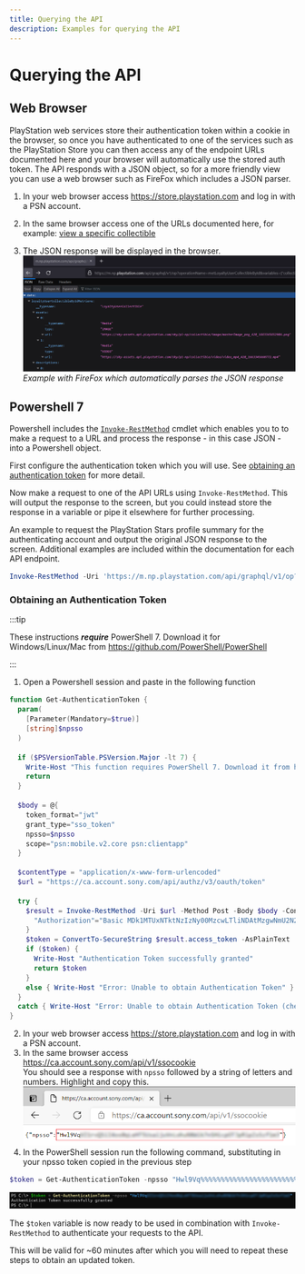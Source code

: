 ```yaml
---
title: Querying the API
description: Examples for querying the API
---
```


# Querying the API

## Web Browser

PlayStation web services store their authentication token within a cookie in the browser, so once you have authenticated to one of the services such as the PlayStation Store you can then access any of the endpoint URLs documented here and your browser will automatically use the stored auth token. The API responds with a JSON object, so for a more friendly view you can use a web browser such as FireFox which includes a JSON parser.

1. In your web browser access https://store.playstation.com and log in with a PSN account.

2. In the same browser access one of the URLs documented here, for example: [view a specific collectible](https://m.np.playstation.com/api/graphql/v1/op?operationName=metLoyaltyUserCollectibleById&variables={%22collectibleId%22:%2288d25cfa-26ad-572a-9335-a32b9bcabe13%22,%22accountId%22:%22me%22}&extensions={%22persistedQuery%22:{%22version%22:1,%22sha256Hash%22:%2286ecd802c228fbae4b7482d7272932ad18f56516dbf28ede9fdbe1554b796549%22}})

3. The JSON response will be displayed in the browser.
![browser example](img/2022-10-05-18-54-54.png)
_Example with FireFox which automatically parses the JSON response_

## Powershell 7

Powershell includes the [`Invoke-RestMethod`](https://docs.microsoft.com/en-us/powershell/module/microsoft.powershell.utility/invoke-restmethod?view=powershell-7.1) cmdlet which enables you to to make a request to a URL and process the response - in this case JSON - into a Powershell object.

First configure the authentication token which you will use. See [obtaining an authentication token](#obtaining-an-authentication-token) for more detail.

Now make a request to one of the API URLs using `Invoke-RestMethod`. This will output the response to the screen, but you could instead store the response in a variable or pipe it elsewhere for further processing.

An example to request the PlayStation Stars profile summary for the authenticating account and output the original JSON response to the screen. Additional examples are included within the documentation for each API endpoint.

```powershell
Invoke-RestMethod -Uri 'https://m.np.playstation.com/api/graphql/v1/op?operationName=metGetAccount&variables={"accountId":"me"}&extensions={"persistedQuery":{"version":1,"sha256Hash":"743c32289cdd6fbdead3b34ea80b48d63f8ddab34581469c4dda4ea412e6cf6b"}}' -Authentication Bearer -Token $token | ConvertTo-Json -Depth 5
```

### Obtaining an Authentication Token

:::tip

These instructions _**require**_ PowerShell 7. Download it for Windows/Linux/Mac from https://github.com/PowerShell/PowerShell

:::

1. Open a Powershell session and paste in the following function

```powershell
function Get-AuthenticationToken {
  param(
    [Parameter(Mandatory=$true)]
    [string]$npsso
  )

  if ($PSVersionTable.PSVersion.Major -lt 7) {
    Write-Host "This function requires PowerShell 7. Download it from https://github.com/PowerShell/PowerShell"
    return
  }

  $body = @{
    token_format="jwt"
    grant_type="sso_token"
    npsso=$npsso
    scope="psn:mobile.v2.core psn:clientapp"
  }

  $contentType = "application/x-www-form-urlencoded"
  $url = "https://ca.account.sony.com/api/authz/v3/oauth/token"

  try {
    $result = Invoke-RestMethod -Uri $url -Method Post -Body $body -ContentType $contentType -Headers @{
      "Authorization"="Basic MDk1MTUxNTktNzIzNy00MzcwLTliNDAtMzgwNmU2N2MwODkxOnVjUGprYTV0bnRCMktxc1A="
    }
    $token = ConvertTo-SecureString $result.access_token -AsPlainText
    if ($token) {
      Write-Host "Authentication Token successfully granted"
      return $token
    }
    else { Write-Host "Error: Unable to obtain Authentication Token" }
  }
  catch { Write-Host "Error: Unable to obtain Authentication Token (check npsso)" }
}
```

2. In your web browser access https://store.playstation.com and log in with a PSN account.
3. In the same browser access https://ca.account.sony.com/api/v1/ssocookie<br/>You should see a response with `npsso` followed by a string of letters and numbers. Highlight and copy this.
![ssocookie example](img/2021-03-20-15-33-08.png)
4. In the PowerShell session run the following command, substituting in your npsso token copied in the previous step
```powershell
$token = Get-AuthenticationToken -npsso "Hwl9Vq%%%%%%%%%%%%%%%%%%%%%%%%%%%%%%%%%%%%%%%%%%%%%%%%%%%%%%%%%%"
```
![get-authenticationtoken example](img/2021-03-20-15-41-57.png)

The `$token` variable is now ready to be used in combination with `Invoke-RestMethod` to authenticate your requests to the API.

This will be valid for ~60 minutes after which you will need to repeat these steps to obtain an updated token.